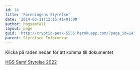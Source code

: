 ```yaml
---
id: 14
title: 'Föreningens Styrelse'
date: '2014-03-11T12:15:41+01:00'
author: hbgsamfall
layout: page
guid: 'http://cryptic-peak-5555.herokuapp.com/?page_id=14'
parent: Styrelsen Informerar
---
```


Klicka på raden nedan för att komma till dokumentet

[HGS Samf Styrelse 2022](/wp-content/uploads/2022/05/HGS-Samf-Styrelse-2022.pdf)
